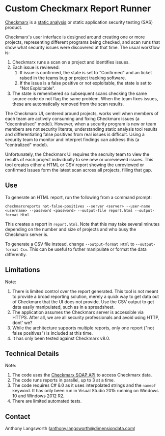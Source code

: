 # Custom Checkmarx Report Runner

[Checkmarx](http://checkmarx.com) is a [static analysis](https://www.owasp.org/index.php/Static_Code_Analysis) 
or static application security testing (SAS) product. 

Checkmarx's user interface is designed around creating one or more projects, representing different programs 
being checked, and scan runs that show what security issues were discovered at that time. The usual workflow
is:

1. Checkmarx runs a scan on a project and identifies issues.
1. Each issue is reviewed:
    1. If issue is confirmed, the state is set to "Confirmed" and an ticket raised in the teams bug or project tracking software.
    1. If the issue is a false positive or not exploitable, the state is set to "Not Exploitable".
1. The state is remembered so subsequent scans checking the same source code do not flag the same problem. When the team fixes issues, these are automatically removed from the scan results.

The Checkmarx UI, centered around projects, works well when members of each team are actively consuming 
and fixing Checkmarx issues (a "decentralised" model). However, when a security program is new or team 
members are not security literate, understanding static analysis tool results and differentiating false 
positives from real issues is difficult. Using a security team to monitor and interpret findings can 
address this (a "centralized" model). 

Unfortunately, the Checkmarx UI requires the secruity team to view the results of each project individually 
to see new or unreviewed issues. This tool creates either a HTML or CSV report showing the unreviewed
or confirmed issues form the latest scan across all projects, filling that gap. 

## Use

To generate an HTML report, run the following from a command prompt:

```
checkmarxreports not-false-positives --server <server> --user-name <username> --password <password> --output-file report.html --output-format Html
```

This creates a report in `report.html`. Note that this may take several minutes depending on the number 
and size of projects and who busy the Checkmarx server is.

To generate a CSV file instead, change `--output-format Html` to `--output-format Csv`. This can be useful to futher manipulate 
or format the data differently.

## Limitations

Note:

 1. There is limited control over the report generated. This tool is not meant to provide a broad reporting solution, merely a quick way to get data out of Checkmarx that the UI does not provide. Use the CSV output to get data easily manipulated, such as in a spreadsheet.
 1. The application assumes the Checkmarx server is accessible via HTTPS. After all, we are all security professionals and avoid using HTTP, dont' we?
 1. While the architecture supports multiple reports, only one report ("not false positives") is included at this time.
 1. It has only been tested against Checkmarx v8.0. 

## Technical Details

Note:

 1. The code uses the [Checkmarx SOAP API](https://checkmarx.atlassian.net/wiki/display/KC/SOAP+API) to access Checkmarx data. 
 1. The code runs reports in parallel, up to 3 at a time.
 1. The code requires C# 6.0 as it uses interpolated strings and the `nameof` keyword. It has only been run in Visual Studio 2015 running on Windows 10 and Windows 2012 R2.
 1. There are limited automated tests.

## Contact

Anthony Langsworth (anthony.langsworth@dimensiondata.com)